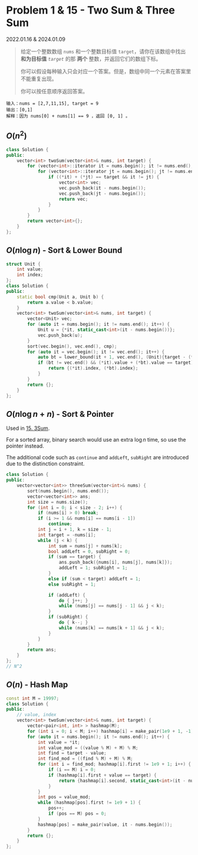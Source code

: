 # Problem 1 & 15 - Two Sum & Three Sum

2022.01.16 & 2024.01.09

> 给定一个整数数组 `nums` 和一个整数目标值 `target`，请你在该数组中找出 **和为目标值** *`target`* 的那 **两个** 整数，并返回它们的数组下标。
>
> 你可以假设每种输入只会对应一个答案。但是，数组中同一个元素在答案里不能重复出现。
>
> 你可以按任意顺序返回答案。

```
输入：nums = [2,7,11,15], target = 9
输出：[0,1]
解释：因为 nums[0] + nums[1] == 9 ，返回 [0, 1] 。
```

## $O(n^2)$

```cpp
class Solution {
public:
    vector<int> twoSum(vector<int>& nums, int target) {
        for (vector<int>::iterator it = nums.begin(); it != nums.end(); it++) {
            for (vector<int>::iterator jt = nums.begin(); jt != nums.end(); jt++) {
                if ((*it) + (*jt) == target && it != jt) {
                    vector<int> vec;
                    vec.push_back(it - nums.begin());
                    vec.push_back(jt - nums.begin());
                    return vec;
                }
            }
        }
        return vector<int>{};
    }
};
```

## $O(n\log n)$ - Sort & Lower Bound

```cpp
struct Unit {
    int value;
    int index;
};
class Solution {
public:
    static bool cmp(Unit a, Unit b) {
        return a.value < b.value;
    }
    vector<int> twoSum(vector<int>& nums, int target) {
        vector<Unit> vec;
        for (auto it = nums.begin(); it != nums.end(); it++) {
            Unit u = {*it, static_cast<int>(it - nums.begin())};
            vec.push_back(u);
        }
        sort(vec.begin(), vec.end(), cmp);
        for (auto it = vec.begin(); it != vec.end(); it++) {
            auto bt = lower_bound(it + 1, vec.end(), (Unit){target - (*it).value, -1}, cmp);
            if (bt != vec.end() && (*it).value + (*bt).value == target) {
                return {(*it).index, (*bt).index};
            }
        }
        return {};
    }
};
```

## $O(n\log n + n)$ - Sort & Pointer

Used in [15. 3Sum](https://leetcode.cn/problems/3sum/). 

For a sorted array, binary search would use an extra $\log n$ time, so use the pointer instead. 

The additional code such as `continue` and `addLeft`, `subRight` are introduced due to the distinction constraint. 

```cpp
class Solution {
public:
    vector<vector<int>> threeSum(vector<int>& nums) {
        sort(nums.begin(), nums.end());
        vector<vector<int>> ans;
        int size = nums.size();
        for (int i = 0; i < size - 2; i++) {
            if (nums[i] > 0) break;
            if (i >= 1 && nums[i] == nums[i - 1])
                continue;
            int j = i + 1, k = size - 1;
            int target = -nums[i];
            while (j < k) {
                int sum = nums[j] + nums[k];
                bool addLeft = 0, subRight = 0;
                if (sum == target) {
                    ans.push_back({nums[i], nums[j], nums[k]});
                    addLeft = 1; subRight = 1;
                }
                else if (sum < target) addLeft = 1;
                else subRight = 1;

                if (addLeft) {
                    do { j++; }
                    while (nums[j] == nums[j - 1] && j < k);
                }
                if (subRight) {
                    do { k--; }
                    while (nums[k] == nums[k + 1] && j < k);
                }
            }
        }
        return ans;
    }
};
// N^2
```

## $O(n)$ - Hash Map

```cpp
const int M = 19997;
class Solution {
public:
    // value, index
    vector<int> twoSum(vector<int>& nums, int target) {
        vector<pair<int, int> > hashmap(M);
        for (int i = 0; i < M; i++) hashmap[i] = make_pair(1e9 + 1, -1);
        for (auto it = nums.begin(); it != nums.end(); it++) {
            int value = *it;
            int value_mod = ((value % M) + M) % M;
            int find = target - value;
            int find_mod = ((find % M) + M) % M;
            for (int i = find_mod; hashmap[i].first != 1e9 + 1; i++) {
                if (i == M) i = 0;
                if (hashmap[i].first + value == target) {
                    return {hashmap[i].second, static_cast<int>(it - nums.begin())};
                }
            } 
            int pos = value_mod;
            while (hashmap[pos].first != 1e9 + 1) {
                pos++;
                if (pos == M) pos = 0;
            }
            hashmap[pos] = make_pair(value, it - nums.begin());
        }
        return {};
    }
};
```

